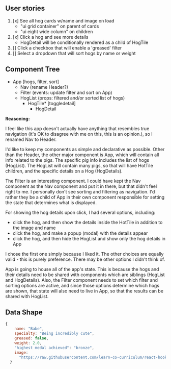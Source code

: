 ## User stories
1. [x] See all hog cards w/name and image on load
    - "ui grid container" on parent of cards
    - "ui eight wide column" on children
2. [x] Click a hog and see more details
    - HogDetail will be conditionally rendered as a child of HogTile
3. [] Click a checkbox that will enable a 'greased' filter
4. [] Select a dropdown that will sort hogs by name or weight

## Component Tree
- App [hogs, filter, sort]
    - Nav (rename Header?)
    - Filter (events: update filter and sort on App)
    - HogList (props: filtered and/or sorted list of hogs)
        - HogTile* [toggledetail]
            - HogDetail

**Reasoning:**

I feel like this app doesn't actually have anything that resembles true navigation (it's OK to disagree with me on this, this is an opinion.), so I renamed Nav to Header.

I'd like to keep my components as simple and declarative as possible. Other than the Header, the other major component is App, which will contain all info related to the pigs. The specific pig info includes the list of hogs (HogList). The HogList will contain many pigs, so that will have HotTile children, and the specific details on a Hog (HogDetails).

The Filter is an interesting component. I could have kept the Nav component as the Nav component and put it in there, but that didn't feel right to me. I personally don't see sorting and filtering as navigation. I'd rather they be a child of App in their own component responsible for setting the state that determines what is displayed.

For showing the hog details upon click, I had several options, including:
- click the hog, and then show the details inside the HotTile in addition to the image and name
- click the hog, and make a popup (modal) with the details appear
- click the hog, and then hide the HogList and show only the hog details in App

I chose the first one simply because I liked it. The other choices are equally valid - this is purely preference. There may be other options I didn't think of.

App is going to house all of the app's state. This is because the hogs and their details need to be shared with components which are siblings (HogList and HogDetails). Also, the Filter component needs to set which filter and sorting options are active, and since those options determine which hogs are shown, that state will also need to live in App, so that the results can be shared with HogList.

## Data Shape
```js
{
    name: "Babe",
    specialty: "Being incredibly cute",
    greased: false,
    weight: 2.0,
    "highest medal achieved": "bronze",
    image:
      "https://raw.githubusercontent.com/learn-co-curriculum/react-hooks-hogwild/master/public/images/babe.jpg",
  }
  ```